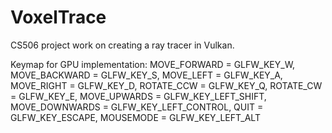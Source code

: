 # VoxelTrace
CS506 project work on creating a ray tracer in Vulkan.

Keymap for GPU implementation:
MOVE_FORWARD = GLFW_KEY_W,
MOVE_BACKWARD = GLFW_KEY_S,
MOVE_LEFT = GLFW_KEY_A,
MOVE_RIGHT = GLFW_KEY_D,
ROTATE_CCW = GLFW_KEY_Q,
ROTATE_CW = GLFW_KEY_E,
MOVE_UPWARDS = GLFW_KEY_LEFT_SHIFT,
MOVE_DOWNWARDS = GLFW_KEY_LEFT_CONTROL,
QUIT = GLFW_KEY_ESCAPE,
MOUSEMODE = GLFW_KEY_LEFT_ALT